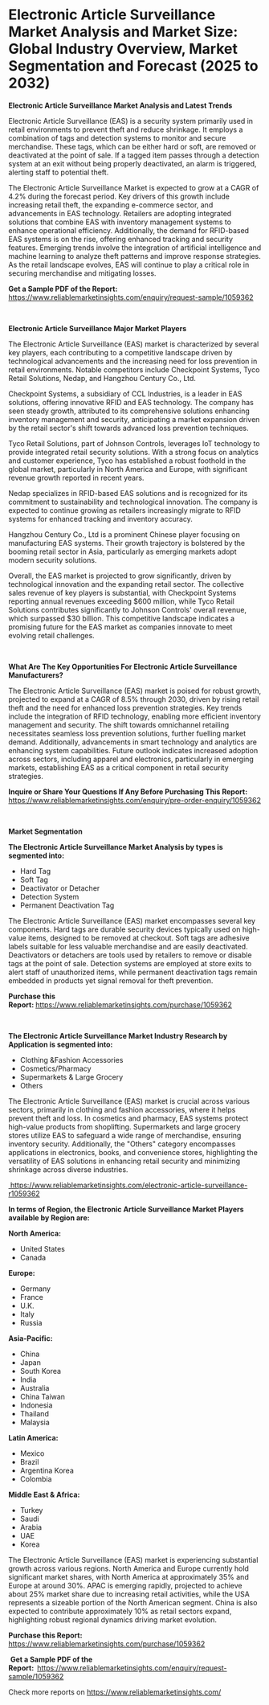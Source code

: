<p><h1>Electronic Article Surveillance Market Analysis and Market Size: Global Industry Overview, Market Segmentation and Forecast (2025 to 2032)</h1></p><p><strong>Electronic Article Surveillance Market Analysis and Latest Trends</strong></p>
<p><p>Electronic Article Surveillance (EAS) is a security system primarily used in retail environments to prevent theft and reduce shrinkage. It employs a combination of tags and detection systems to monitor and secure merchandise. These tags, which can be either hard or soft, are removed or deactivated at the point of sale. If a tagged item passes through a detection system at an exit without being properly deactivated, an alarm is triggered, alerting staff to potential theft.</p><p>The Electronic Article Surveillance Market is expected to grow at a CAGR of 4.2% during the forecast period. Key drivers of this growth include increasing retail theft, the expanding e-commerce sector, and advancements in EAS technology. Retailers are adopting integrated solutions that combine EAS with inventory management systems to enhance operational efficiency. Additionally, the demand for RFID-based EAS systems is on the rise, offering enhanced tracking and security features. Emerging trends involve the integration of artificial intelligence and machine learning to analyze theft patterns and improve response strategies. As the retail landscape evolves, EAS will continue to play a critical role in securing merchandise and mitigating losses.</p></p>
<p><strong>Get a Sample PDF of the Report:&nbsp;</strong> <a href="https://www.reliablemarketinsights.com/enquiry/request-sample/1059362?utm_campaign=3040&utm_medium=2&utm_source=Github&utm_content=ia&utm_term=06042025&utm_id=electronic-article-surveillance">https://www.reliablemarketinsights.com/enquiry/request-sample/1059362</a></p>
<p>&nbsp;</p>
<p><strong>Electronic Article Surveillance Major Market Players</strong></p>
<p><p>The Electronic Article Surveillance (EAS) market is characterized by several key players, each contributing to a competitive landscape driven by technological advancements and the increasing need for loss prevention in retail environments. Notable competitors include Checkpoint Systems, Tyco Retail Solutions, Nedap, and Hangzhou Century Co., Ltd.</p><p>Checkpoint Systems, a subsidiary of CCL Industries, is a leader in EAS solutions, offering innovative RFID and EAS technology. The company has seen steady growth, attributed to its comprehensive solutions enhancing inventory management and security, anticipating a market expansion driven by the retail sector's shift towards advanced loss prevention techniques.</p><p>Tyco Retail Solutions, part of Johnson Controls, leverages IoT technology to provide integrated retail security solutions. With a strong focus on analytics and customer experience, Tyco has established a robust foothold in the global market, particularly in North America and Europe, with significant revenue growth reported in recent years.</p><p>Nedap specializes in RFID-based EAS solutions and is recognized for its commitment to sustainability and technological innovation. The company is expected to continue growing as retailers increasingly migrate to RFID systems for enhanced tracking and inventory accuracy.</p><p>Hangzhou Century Co., Ltd is a prominent Chinese player focusing on manufacturing EAS systems. Their growth trajectory is bolstered by the booming retail sector in Asia, particularly as emerging markets adopt modern security solutions.</p><p>Overall, the EAS market is projected to grow significantly, driven by technological innovation and the expanding retail sector. The collective sales revenue of key players is substantial, with Checkpoint Systems reporting annual revenues exceeding $600 million, while Tyco Retail Solutions contributes significantly to Johnson Controls' overall revenue, which surpassed $30 billion. This competitive landscape indicates a promising future for the EAS market as companies innovate to meet evolving retail challenges.</p></p>
<p>&nbsp;</p>
<p><strong>What Are The Key Opportunities For Electronic Article Surveillance Manufacturers?</strong></p>
<p><p>The Electronic Article Surveillance (EAS) market is poised for robust growth, projected to expand at a CAGR of 8.5% through 2030, driven by rising retail theft and the need for enhanced loss prevention strategies. Key trends include the integration of RFID technology, enabling more efficient inventory management and security. The shift towards omnichannel retailing necessitates seamless loss prevention solutions, further fuelling market demand. Additionally, advancements in smart technology and analytics are enhancing system capabilities. Future outlook indicates increased adoption across sectors, including apparel and electronics, particularly in emerging markets, establishing EAS as a critical component in retail security strategies.</p></p>
<p><strong>Inquire or Share Your Questions If Any Before Purchasing This Report:</strong> <a href="https://www.reliablemarketinsights.com/enquiry/pre-order-enquiry/1059362?utm_campaign=3040&utm_medium=2&utm_source=Github&utm_content=ia&utm_term=06042025&utm_id=electronic-article-surveillance">https://www.reliablemarketinsights.com/enquiry/pre-order-enquiry/1059362</a></p>
<p>&nbsp;</p>
<p><strong>Market Segmentation</strong></p>
<p><strong>The Electronic Article Surveillance Market Analysis by types is segmented into:</strong></p>
<p><ul><li>Hard Tag</li><li>Soft Tag</li><li>Deactivator or Detacher</li><li>Detection System</li><li>Permanent Deactivation Tag</li></ul></p>
<p><p>The Electronic Article Surveillance (EAS) market encompasses several key components. Hard tags are durable security devices typically used on high-value items, designed to be removed at checkout. Soft tags are adhesive labels suitable for less valuable merchandise and are easily deactivated. Deactivators or detachers are tools used by retailers to remove or disable tags at the point of sale. Detection systems are employed at store exits to alert staff of unauthorized items, while permanent deactivation tags remain embedded in products yet signal removal for theft prevention.</p></p>
<p><strong>Purchase this Report:&nbsp;</strong><a href="https://www.reliablemarketinsights.com/purchase/1059362?utm_campaign=3040&utm_medium=2&utm_source=Github&utm_content=ia&utm_term=06042025&utm_id=electronic-article-surveillance">https://www.reliablemarketinsights.com/purchase/1059362</a></p>
<p>&nbsp;</p>
<p><strong>The Electronic Article Surveillance Market Industry Research by Application is segmented into:</strong></p>
<p><ul><li>Clothing &Fashion Accessories</li><li>Cosmetics/Pharmacy</li><li>Supermarkets & Large Grocery</li><li>Others</li></ul></p>
<p><p>The Electronic Article Surveillance (EAS) market is crucial across various sectors, primarily in clothing and fashion accessories, where it helps prevent theft and loss. In cosmetics and pharmacy, EAS systems protect high-value products from shoplifting. Supermarkets and large grocery stores utilize EAS to safeguard a wide range of merchandise, ensuring inventory security. Additionally, the "Others" category encompasses applications in electronics, books, and convenience stores, highlighting the versatility of EAS solutions in enhancing retail security and minimizing shrinkage across diverse industries.</p></p>
<p><a href="https://www.reliablemarketinsights.com/electronic-article-surveillance-r1059362?utm_campaign=3040&utm_medium=2&utm_source=Github&utm_content=ia&utm_term=06042025&utm_id=electronic-article-surveillance">&nbsp;https://www.reliablemarketinsights.com/electronic-article-surveillance-r1059362</a></p>
<p><strong>In terms of Region, the Electronic Article Surveillance Market Players available by Region are:</strong></p>
<p>
    <p> <strong> North America: </strong>
        <ul>
            <li>United States</li>
            <li>Canada</li>
        </ul>
        </p> 
    <p> <strong> Europe: </strong>
        <ul>
            <li>Germany</li>
            <li>France</li>
            <li>U.K.</li>
            <li>Italy</li>
            <li>Russia</li>
        </ul>
        </p> 
    <p> <strong> Asia-Pacific: </strong>
        <ul>
            <li>China</li>
            <li>Japan</li>
            <li>South Korea</li>
            <li>India</li>
            <li>Australia</li>
            <li>China Taiwan</li>
            <li>Indonesia</li>
            <li>Thailand</li>
            <li>Malaysia</li>
        </ul>
        </p> 
    <p> <strong> Latin America: </strong>
        <ul>
            <li>Mexico</li>
            <li>Brazil</li>
            <li>Argentina Korea</li>
            <li>Colombia</li>
        </ul>
        </p> 
    <p> <strong> Middle East & Africa: </strong>
        <ul>
            <li>Turkey</li>
            <li>Saudi</li>
            <li>Arabia</li>
            <li>UAE</li>
            <li>Korea</li>
        </ul>
    </p>
    </p>
<p><p>The Electronic Article Surveillance (EAS) market is experiencing substantial growth across various regions. North America and Europe currently hold significant market shares, with North America at approximately 35% and Europe at around 30%. APAC is emerging rapidly, projected to achieve about 25% market share due to increasing retail activities, while the USA represents a sizeable portion of the North American segment. China is also expected to contribute approximately 10% as retail sectors expand, highlighting robust regional dynamics driving market evolution.</p></p>
<p><strong>Purchase this Report: </strong><a href="https://www.reliablemarketinsights.com/purchase/1059362?utm_campaign=3040&utm_medium=2&utm_source=Github&utm_content=ia&utm_term=06042025&utm_id=electronic-article-surveillance">https://www.reliablemarketinsights.com/purchase/1059362</a></p>
<p>&nbsp;<strong>Get a Sample PDF of the Report:&nbsp;&nbsp;</strong><a href="https://www.reliablemarketinsights.com/enquiry/request-sample/1059362?utm_campaign=3040&utm_medium=2&utm_source=Github&utm_content=ia&utm_term=06042025&utm_id=electronic-article-surveillance">https://www.reliablemarketinsights.com/enquiry/request-sample/1059362</a></p>
<p><strong></strong></p>
<p>Check more reports on <a href="https://www.reliablemarketinsights.com/?utm_campaign=3040&utm_medium=2&utm_source=Github&utm_content=ia&utm_term=06042025&utm_id=electronic-article-surveillance">https://www.reliablemarketinsights.com/</a></p>